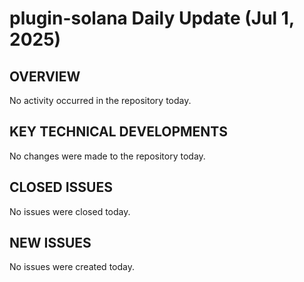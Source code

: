 # plugin-solana Daily Update (Jul 1, 2025)
## OVERVIEW 
No activity occurred in the repository today.

## KEY TECHNICAL DEVELOPMENTS
No changes were made to the repository today.

## CLOSED ISSUES
No issues were closed today.

## NEW ISSUES
No issues were created today.
